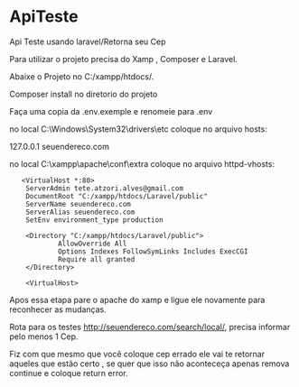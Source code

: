 # ApiTeste
Api Teste usando laravel/Retorna seu Cep

Para utilizar o projeto precisa do Xamp , Composer e Laravel.

Abaixe o Projeto no C:/xampp/htdocs/.

Composer install no diretorio do projeto

Faça uma copia da .env.exemple  e renomeie para .env

no local C:\Windows\System32\drivers\etc coloque no arquivo hosts:

127.0.0.1               seuendereco.com

no local C:\xampp\apache\conf\extra coloque no arquivo httpd-vhosts: 


 
       <VirtualHost *:80> 
        ServerAdmin tete.atzori.alves@gmail.com
        DocumentRoot "C:/xampp/htdocs/Laravel/public"
        ServerName seuendereco.com
        ServerAlias seuendereco.com
        SetEnv environment_type production
        
        <Directory "C:/xampp/htdocs/Laravel/public">
                AllowOverride All
                Options Indexes FollowSymLinks Includes ExecCGI
                Require all granted
        </Directory>
        
        <VirtualHost>
 
 
Apos essa etapa pare o apache do xamp e ligue ele novamente para reconhecer as mudanças.

Rota para os testes  http://seuendereco.com/search/local/, precisa informar pelo menos 1 Cep.

Fiz com que mesmo que você coloque cep errado ele vai te retornar aqueles que estão certo , se quer que isso não aconteceça apenas remova continue e coloque 
return error.
